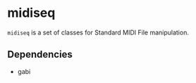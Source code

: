 midiseq
=======

`midiseq` is a set of classes for Standard MIDI File manipulation.

Dependencies
------------
* gabi
